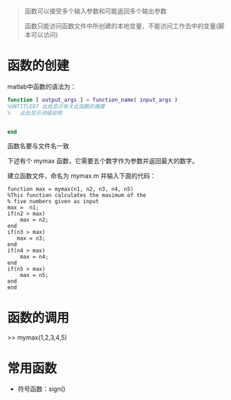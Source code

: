 > 函数可以接受多个输入参数和可能返回多个输出参数
>
> 函数只能访问函数文件中所创建的本地变量，不能访问工作去中的变量(脚本可以访问)

# 函数的创建

matlab中函数的语法为：

```matlab
function [ output_args ] = function_name( input_args )
%UNTITLED7 此处显示有关此函数的摘要
%   此处显示详细说明


end
```



函数名要与文件名一致

下述有个 mymax 函数，它需要五个数字作为参数并返回最大的数字。

建立函数文件，命名为 mymax.m 并输入下面的代码：

``` matla
function max = mymax(n1, n2, n3, n4, n5)
%This function calculates the maximum of the
% five numbers given as input
max =  n1;
if(n2 > max)
    max = n2;
end
if(n3 > max)
   max = n3;
end
if(n4 > max)
    max = n4;
end
if(n5 > max)
    max = n5;
end
end
```



# 函数的调用

\>> mymax(1,2,3,4,5)



# 常用函数

- 符号函数：sign()